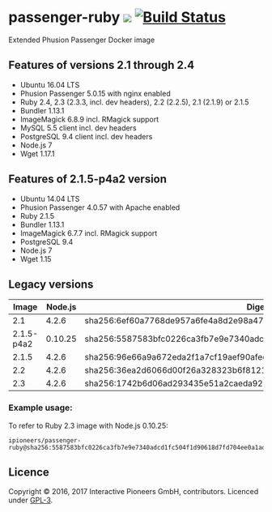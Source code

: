 # passenger-ruby [![](https://img.shields.io/badge/licence-GPL-bd0000.svg)](https://github.com/interactive-pioneers/passenger-ruby/blob/master/LICENSE) [![Build Status](https://travis-ci.org/interactive-pioneers/passenger-ruby.svg?branch=feature%2Ftests)](https://travis-ci.org/interactive-pioneers/passenger-ruby)

Extended Phusion Passenger Docker image

## Features of versions 2.1 through 2.4

- Ubuntu 16.04 LTS
- Phusion Passenger 5.0.15 with nginx enabled
- Ruby 2.4, 2.3 (2.3.3, incl. dev headers), 2.2 (2.2.5), 2.1 (2.1.9) or 2.1.5
- Bundler 1.13.1
- ImageMagick 6.8.9 incl. RMagick support
- MySQL 5.5 client incl. dev headers
- PostgreSQL 9.4 client incl. dev headers
- Node.js 7
- Wget 1.17.1

## Features of 2.1.5-p4a2 version

- Ubuntu 14.04 LTS
- Phusion Passenger 4.0.57 with Apache enabled
- Ruby 2.1.5
- Bundler 1.13.1
- ImageMagick 6.7.7 incl. RMagick support
- PostgreSQL 9.4
- Node.js 7
- Wget 1.15

## Legacy versions

| Image      | Node.js | Digest                                                                  |
| -------    | ------- | ------                                                                  |
| 2.1        | 4.2.6   | sha256:6ef60a7768de957a6fe4a8d2e98a47c05bee8db4d8c64623b91e17dfd4a01383 |
| 2.1.5-p4a2 | 0.10.25 | sha256:5587583bfc0226ca3fb7e9e7340adcd1fc504f1d90618d7fd704ee0a1ad2c50f |
| 2.1.5      | 4.2.6   | sha256:96e66a9a672eda2f1a7cf19aef90afedd90706297ddb475730cf00e9c5f96581 |
| 2.2        | 4.2.6   | sha256:36ea2d6066d00f26a328323b6f8121f3872bdaff5a261509481fed27ca717d6b |
| 2.3        | 4.2.6   | sha256:1742b6d06ad293435e51a2caeda92703fd09b73a2eec681ab2f11d174fc26b67 |

### Example usage:

To refer to Ruby 2.3 image with Node.js 0.10.25:

```
ipioneers/passenger-ruby@sha256:5587583bfc0226ca3fb7e9e7340adcd1fc504f1d90618d7fd704ee0a1ad2c50f
```

## Licence

Copyright © 2016, 2017 Interactive Pioneers GmbH, contributors. Licenced under [GPL-3](https://github.com/interactive-pioneers/passenger-ruby/blob/master/LICENSE).
